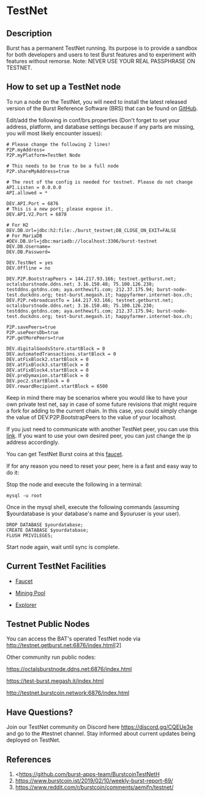 # TestNet

## Description

Burst has a permanent TestNet running. Its purpose is to provide a sandbox for both developers and users to test Burst features and to experiment with features without remorse. Note: NEVER USE YOUR REAL PASSPHRASE ON TESTNET.

## How to set up a TestNet node

To run a node on the TestNet, you will need to install the latest released version of the Burst Reference Software (BRS) that can be found on [GitHub](https://github.com/burst-apps-team/burstcoin/releases).

Edit/add the following in conf/brs.properties (Don't forget to set your address, platform, and database settings because if any parts are missing, you will most likely encounter issues):

```properties
# Please change the following 2 lines!
P2P.myAddress=
P2P.myPlatform=TestNet Node

# This needs to be true to be a full node
P2P.shareMyAddress=true

# The rest of the config is needed for testnet. Please do not change
API.Listen = 0.0.0.0
API.allowed = *

DEV.API.Port = 6876
# This is a new port; please expose it.
DEV.API.V2.Port = 6878

# For H2
DEV.DB.Url=jdbc:h2:file:./burst_testnet;DB_CLOSE_ON_EXIT=FALSE
# For MariaDB
#DEV.DB.Url=jdbc:mariadb://localhost:3306/burst-testnet
DEV.DB.Username=
DEV.DB.Password=

DEV.TestNet = yes
DEV.Offline = no

DEV.P2P.BootstrapPeers = 144.217.93.166; testnet.getburst.net; octalsburstnode.ddns.net; 3.16.150.48; 75.100.126.230; testddns.gotdns.com; aya.onthewifi.com; 212.37.175.94; burst-node-test.duckdns.org; test-burst.megash.it; happyfarmer.internet-box.ch;
DEV.P2P.rebroadcastTo = 144.217.93.166; testnet.getburst.net; octalsburstnode.ddns.net; 3.16.150.48; 75.100.126.230; testddns.gotdns.com; aya.onthewifi.com; 212.37.175.94; burst-node-test.duckdns.org; test-burst.megash.it; happyfarmer.internet-box.ch;

P2P.savePeers=true
P2P.usePeersDb=true
P2P.getMorePeers=true

DEV.digitalGoodsStore.startBlock = 0
DEV.automatedTransactions.startBlock = 0
DEV.atFixBlock2.startBlock = 0
DEV.atFixBlock3.startBlock = 0
DEV.atFixBlock4.startBlock = 0
DEV.preDymaxion.startBlock = 0
DEV.poc2.startBlock = 0
DEV.rewardRecipient.startBlock = 6500
```
Keep in mind there may be scenarios where you would like to have your own private test net, say in case of some future revisions that might require a fork for adding to the current chain. In this case, you could simply change the value of DEV.P2P.BootstrapPeers to the value of your localhost.

If you just need to communicate with another TestNet peer, you can use this [link](http://3.16.150.48:6876/index.html#). If you want to use your own desired peer, you can just change the ip address accordingly.

You can get TestNet Burst coins at this [faucet](http://burstcoin.cc:7777/).

If for any reason you need to reset your peer, here is a fast and easy way to do it:

Stop the node and execute the following in a terminal:
````
mysql -u root
````
Once in the mysql shell, execute the following commands (assuming $yourdatabase is your database's name and $youruser is your user).
````
DROP DATABASE $yourdatabase;
CREATE DATABASE $yourdatabase;
FLUSH PRIVILEGES;
````
Start node again, wait until sync is complete.

## Current TestNet Facilities

* [Faucet](http://burstcoin.cc:7777/)

* [Mining Pool](http://75.100.126.230:8124/)

* [Explorer](http://explorer.testnet.burst.devtrue.net/)

## Testnet Public Nodes

You can access the BAT's operated TestNet node via <http://testnet.getburst.net:6876/index.html>[2]

Other community run public nodes:

<https://octalsburstnode.ddns.net:6876/index.html>

<https://test-burst.megash.it/index.html>

<http://testnet.burstcoin.network:6876/index.html>

## Have Questions?

Join our TestNet community on Discord here <https://discord.gg/CQEUe3e> and go to the \#testnet channel. Stay informed about current updates being deployed on TestNet.

## References

1. <https://github.com/burst-apps-team/BurstcoinTestNetH
2. <https://www.burstcoin.ist/2019/02/10/weekly-burst-report-69/>
3. <https://www.reddit.com/r/burstcoin/comments/aemjfn/testnet/>
